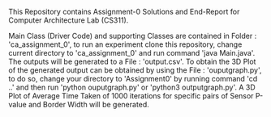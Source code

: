 This Repository contains Assignment-0 Solutions and End-Report for Computer Architecture Lab (CS311).

Main Class (Driver Code) and supporting Classes are contained in Folder : 'ca_assignment_0', to run an experiment clone this repository, change current directory to 'ca_assignment_0' and run command 'java Main.java'. The outputs will be generated to a File : 'output.csv'. To obtain the 3D Plot of the generated output can be obtained by using the File : 'ouputgraph.py', to do so, change your directory to 'Assignment0' by running command 'cd ..' and then run 'python ouputgraph.py' or 'python3 outputgraph.py'. A 3D Plot of Average Time Taken of 1000 iterations for specific pairs of Sensor P-value and Border Width will be generated.